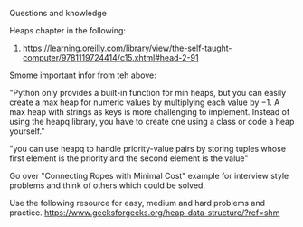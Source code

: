 Questions and knowledge

Heaps chapter in the following:

1. https://learning.oreilly.com/library/view/the-self-taught-computer/9781119724414/c15.xhtml#head-2-91

Smome important infor from teh above:

"Python only provides a built-in function for min heaps, but you can easily create a max heap for numeric values by 
multiplying each value by −1. A max heap with strings as keys is more challenging to implement. Instead of using the 
heapq library, you have to create one using a class or code a heap yourself."

"you can use heapq to handle priority-value pairs by storing tuples whose first element is the priority and the 
second element is the value"

Go over "Connecting Ropes with Minimal Cost" example for interview style problems and think of others 
which could be solved.

Use the following resource for easy, medium and hard problems and practice.
https://www.geeksforgeeks.org/heap-data-structure/?ref=shm